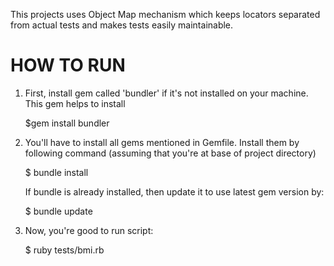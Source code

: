  This projects uses Object Map mechanism which keeps locators separated
 from actual tests and makes tests easily maintainable.

# HOW TO RUN
1. First, install gem called 'bundler' if it's not installed on your
   machine. This gem helps to install

   $gem install bundler

2. You'll have to install all gems mentioned in Gemfile. Install them
   by following command (assuming that you're at base of project
	 directory)

	 $ bundle install

   If bundle is already installed, then update it to use latest gem
	 version by:

	 $ bundle update

3. Now, you're good to run script:

   $ ruby tests/bmi.rb


